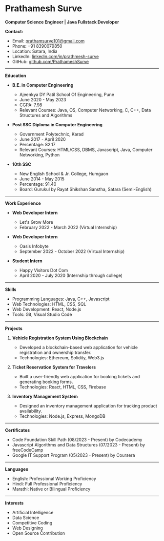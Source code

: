 # Prathamesh Surve
**Computer Science Engineer | Java Fullstack Developer**

**Contact:**
- Email: prathamsurve101@gmail.com
- Phone: +91 8390079850
- Location: Satara, India
- LinkedIn: [linkedin.com/in/prathmesh-surve](https://www.linkedin.com/in/prathmesh-surve)
- GitHub: [github.com/PrathameshSurve](https://github.com/PrathameshSurve)

---
**Education**
- **B.E. in Computer Engineering**
  - Ajeenkya DY Patil School Of Engineering, Pune
  - June 2020 - May 2023
  - CGPA: 7.98
  - Relevant Courses: Java, OS, Computer Networking, C, C++, Data Structures and Algorithms

- **Post SSC Diploma in Computer Engineering**
  - Government Polytechnic, Karad
  - June 2017 - April 2020
  - Percentage: 82.17
  - Relevant Courses: HTML/CSS, DBMS, Javascript, Java, Computer Networking, Python

- **10th SSC**
  - New English School & Jr. College, Humgaon
  - June 2014 - May 2015
  - Percentage: 91.40
  - Board: Gurukul by Rayat Shikshan Sanstha, Satara (Semi-English)

---
**Work Experience**
- **Web Developer Intern**
  - Let's Grow More
  - February 2022 - March 2022 (Virtual Internship)

- **Web Developer Intern**
  - Oasis Infobyte
  - September 2022 - October 2022 (Virtual Internship)

- **Student Intern**
  - Happy Visitors Dot Com
  - April 2020 - July 2020 (Internship through college)

---
**Skills**
- Programming Languages: Java, C++, Javascript
- Web Technologies: HTML, CSS, SQL
- Web Development: React, Node.js
- Tools: Git, Visual Studio Code

---
**Projects**
1. **Vehicle Registration System Using Blockchain**
   - Developed a blockchain-based web application for vehicle registration and ownership transfer.
   - Technologies: Ethereum, Solidity, Web3.js

2. **Ticket Reservation System for Travelers**
   - Built a user-friendly web application for booking tickets and generating booking forms.
   - Technologies: React, HTML, CSS, Firebase

3. **Inventory Management System**
   - Designed an inventory management application for tracking product availability.
   - Technologies: Node.js, Express, MongoDB

---
**Certificates**
- Code Foundation Skill Path (08/2023 - Present) by Codecademy
- Javascript Algorithms and Data Structures (07/2023 - Present) by freeCodeCamp
- Google IT Support Program (05/2023 - Present) by Coursera

---
**Languages**
- English: Professional Working Proficiency
- Hindi: Full Professional Proficiency
- Marathi: Native or Bilingual Proficiency

---
**Interests**
- Artificial Intelligence
- Data Science
- Competitive Coding
- Web Designing
- Open Source Contribution
